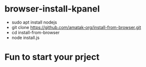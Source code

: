# browser-install-kpanel
- sudo apt install nodejs  
- git clone https://github.com/amatak-org/install-from-browser.git
- cd install-from-browser
- node install.js

# Fun to start your prject
